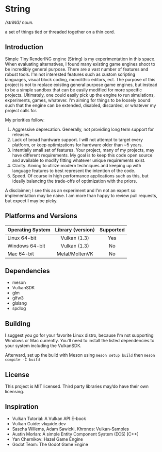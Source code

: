 # String

*/striNG/*
*noun.*

a set of things tied or threaded together on a thin cord.

## Introduction

Simple Tiny RenderING engine (String) is my experimentation in this space. When evaluating alternatives, I found many existing game engines shoot to be incredibly general purpose. There are a vast number of features and robust tools. I'm not interested features such as custom scripting languages, visual block coding, monolithic editors, ect. The purpose of this project is not to replace existing general purpose game engines, but instead to be a simple sandbox that can be easily modified for more specific projects. Ultimately, one could easily pick up the engine to run simulations, experiments, games, whatever. I'm aiming for things to be loosely bound such that the engine can be extended, disabled, discarded, or whatever my project calls for.

My priorities follow:
1. Aggressive deprecation. Generally, not providing long term support for releases.
2. Lack of broad hardware support. I will not attempt to target every platform, or keep optimizations for hardware older than ~5 years.
3. Intentially small set of features. Your project, many of my projects, may have different requirements. My goal is to keep this code open source and available to modify fitting whatever unique requirements exist.
4. Clarity. Aiming to utilize modern techniques and keeping up with language features to best represent the intention of the code.
5. Speed. Of course in high performance applications such as this, but ideally balancing the trade-offs of optimization with the priors.

A disclaimer; I see this as an experiment and I'm not an expert so implementation may be naive. I am more than happy to review pull requests, but expect I may be picky.

## Platforms and Versions
| Operating System  | Library (version) | Supported     |
| :---------------- | :---------------: | :-----------: |
| Linux 64-bit      | Vulkan (1.3)      | Yes           |
| Windows 64-bit    | Vulkan (1.3)      | No            |
| Mac 64-bit        | Metal/MoltenVK    | No            |

## Dependencies

- meson
- VulkanSDK
- glm
- glfw3
- glslang
- spdlog

## Building

I suggest you go for your favorite Linux distro, because I'm not supporting Windows or Mac currently. You'll need to install the listed dependencies to your system including the VulkanSDK.

Afterward, set up the build with Meson using `meson setup build` then `meson compile -C build`

## License

This project is MIT licensed. Third party libraries may/do have their own licensing.

## Inspiration

- Vulkan Tutorial: A Vulkan API E-book
- Vulkan Guide: vkguide.dev
- Sascha Willems, Adam Sawicki, Khronos: Vulkan-Samples
- Austin Morlan: A simple Entity Component System (ECS) [C++]
- Yan Chernikov: Hazel Game Engine
- Godot Team: The Godot Game Engine
